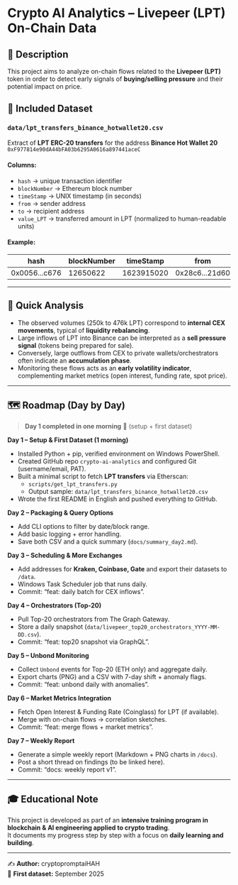 # Crypto AI Analytics – Livepeer (LPT) On-Chain Data

## 📌 Description
This project aims to analyze on-chain flows related to the **Livepeer (LPT)** token in order to detect early signals of **buying/selling pressure** and their potential impact on price.

## 📂 Included Dataset
### `data/lpt_transfers_binance_hotwallet20.csv`
Extract of **LPT ERC-20 transfers** for the address **Binance Hot Wallet 20**  
`0xF977814e90dA44bFA03b6295A0616a897441aceC`

#### Columns:
- `hash` → unique transaction identifier  
- `blockNumber` → Ethereum block number  
- `timeStamp` → UNIX timestamp (in seconds)  
- `from` → sender address  
- `to` → recipient address  
- `value_LPT` → transferred amount in LPT (normalized to human-readable units)

#### Example:
| hash | blockNumber | timeStamp | from | to | value_LPT |
|------|-------------|-----------|------|----|-----------|
| 0x0056...c676 | 12650622 | 1623915020 | 0x28c6...21d60 | 0xf977...1acec | 476,851.50 |

---

## 🔎 Quick Analysis
- The observed volumes (250k to 476k LPT) correspond to **internal CEX movements**, typical of **liquidity rebalancing**.  
- Large inflows of LPT into Binance can be interpreted as a **sell pressure signal** (tokens being prepared for sale).  
- Conversely, large outflows from CEX to private wallets/orchestrators often indicate an **accumulation phase**.  
- Monitoring these flows acts as an **early volatility indicator**, complementing market metrics (open interest, funding rate, spot price).

---

## 🗺️ Roadmap (Day by Day)

> **Day 1 completed in one morning** 🚀 (setup + first dataset)

**Day 1 – Setup & First Dataset (1 morning)**  
- Installed Python + pip, verified environment on Windows PowerShell.  
- Created GitHub repo `crypto-ai-analytics` and configured Git (username/email, PAT).  
- Built a minimal script to fetch **LPT transfers** via Etherscan:  
  - `scripts/get_lpt_transfers.py`  
  - Output sample: `data/lpt_transfers_binance_hotwallet20.csv`  
- Wrote the first README in English and pushed everything to GitHub.  

**Day 2 – Packaging & Query Options**  
- Add CLI options to filter by date/block range.  
- Add basic logging + error handling.  
- Save both CSV and a quick summary (`docs/summary_day2.md`).  

**Day 3 – Scheduling & More Exchanges**  
- Add addresses for **Kraken, Coinbase, Gate** and export their datasets to `/data`.  
- Windows Task Scheduler job that runs daily.  
- Commit: “feat: daily batch for CEX inflows”.  

**Day 4 – Orchestrators (Top-20)**  
- Pull Top-20 orchestrators from The Graph Gateway.  
- Store a daily snapshot (`data/livepeer_top20_orchestrators_YYYY-MM-DD.csv`).  
- Commit: “feat: top20 snapshot via GraphQL”.  

**Day 5 – Unbond Monitoring**  
- Collect `Unbond` events for Top-20 (ETH only) and aggregate daily.  
- Export charts (PNG) and a CSV with 7-day shift + anomaly flags.  
- Commit: “feat: unbond daily with anomalies”.  

**Day 6 – Market Metrics Integration**  
- Fetch Open Interest & Funding Rate (Coinglass) for LPT (if available).  
- Merge with on-chain flows → correlation sketches.  
- Commit: “feat: merge flows + market metrics”.  

**Day 7 – Weekly Report**  
- Generate a simple weekly report (Markdown + PNG charts in `/docs`).  
- Post a short thread on findings (to be linked here).  
- Commit: “docs: weekly report v1”.  

---

## 🎓 Educational Note
This project is developed as part of an **intensive training program in blockchain & AI engineering applied to crypto trading**.  
It documents my progress step by step with a focus on **daily learning and building**.  

---

✍️ **Author:** cryptopromptaiHAH  
📅 **First dataset:** September 2025



